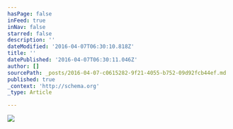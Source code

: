 ```yaml
---
hasPage: false
inFeed: true
inNav: false
starred: false
description: ''
dateModified: '2016-04-07T06:30:10.818Z'
title: ''
datePublished: '2016-04-07T06:30:11.046Z'
author: []
sourcePath: _posts/2016-04-07-c0615282-9f21-4055-b752-09d92fcb44ef.md
published: true
_context: 'http://schema.org'
_type: Article

---
```

![](https://the-grid-user-content.s3-us-west-2.amazonaws.com/011d8153-8567-435c-bad4-5ae4be2d2a4a.jpg)